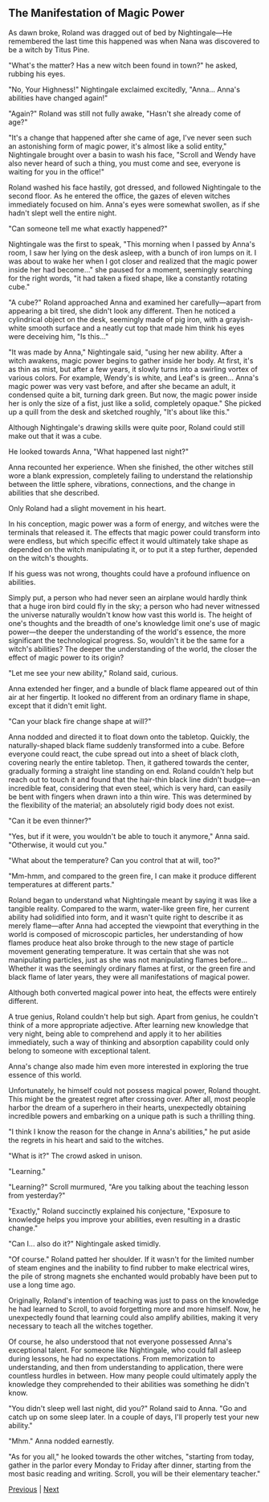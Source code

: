## The Manifestation of Magic Power
As dawn broke, Roland was dragged out of bed by Nightingale—He remembered the last time this happened was when Nana was discovered to be a witch by Titus Pine.

"What's the matter? Has a new witch been found in town?" he asked, rubbing his eyes.

"No, Your Highness!" Nightingale exclaimed excitedly, "Anna... Anna's abilities have changed again!"

"Again?" Roland was still not fully awake, "Hasn't she already come of age?"

"It's a change that happened after she came of age, I've never seen such an astonishing form of magic power, it's almost like a solid entity," Nightingale brought over a basin to wash his face, "Scroll and Wendy have also never heard of such a thing, you must come and see, everyone is waiting for you in the office!"

Roland washed his face hastily, got dressed, and followed Nightingale to the second floor. As he entered the office, the gazes of eleven witches immediately focused on him. Anna's eyes were somewhat swollen, as if she hadn't slept well the entire night.

"Can someone tell me what exactly happened?"

Nightingale was the first to speak, "This morning when I passed by Anna's room, I saw her lying on the desk asleep, with a bunch of iron lumps on it. I was about to wake her when I got closer and realized that the magic power inside her had become..." she paused for a moment, seemingly searching for the right words, "it had taken a fixed shape, like a constantly rotating cube."

"A cube?" Roland approached Anna and examined her carefully—apart from appearing a bit tired, she didn't look any different. Then he noticed a cylindrical object on the desk, seemingly made of pig iron, with a grayish-white smooth surface and a neatly cut top that made him think his eyes were deceiving him, "Is this..."



"It was made by Anna," Nightingale said, "using her new ability. After a witch awakens, magic power begins to gather inside her body. At first, it's as thin as mist, but after a few years, it slowly turns into a swirling vortex of various colors. For example, Wendy's is white, and Leaf's is green... Anna's magic power was very vast before, and after she became an adult, it condensed quite a bit, turning dark green. But now, the magic power inside her is only the size of a fist, just like a solid, completely opaque." She picked up a quill from the desk and sketched roughly, "It's about like this."



Although Nightingale's drawing skills were quite poor, Roland could still make out that it was a cube.



He looked towards Anna, "What happened last night?"



Anna recounted her experience. When she finished, the other witches still wore a blank expression, completely failing to understand the relationship between the little sphere, vibrations, connections, and the change in abilities that she described.



Only Roland had a slight movement in his heart.



In his conception, magic power was a form of energy, and witches were the terminals that released it. The effects that magic power could transform into were endless, but which specific effect it would ultimately take shape as depended on the witch manipulating it, or to put it a step further, depended on the witch's thoughts.



If his guess was not wrong, thoughts could have a profound influence on abilities.



Simply put, a person who had never seen an airplane would hardly think that a huge iron bird could fly in the sky; a person who had never witnessed the universe naturally wouldn't know how vast this world is. The height of one's thoughts and the breadth of one's knowledge limit one's use of magic power—the deeper the understanding of the world's essence, the more significant the technological progress. So, wouldn't it be the same for a witch's abilities? The deeper the understanding of the world, the closer the effect of magic power to its origin?



"Let me see your new ability," Roland said, curious.



Anna extended her finger, and a bundle of black flame appeared out of thin air at her fingertip. It looked no different from an ordinary flame in shape, except that it didn't emit light.



"Can your black fire change shape at will?"



Anna nodded and directed it to float down onto the tabletop. Quickly, the naturally-shaped black flame suddenly transformed into a cube. Before everyone could react, the cube spread out into a sheet of black cloth, covering nearly the entire tabletop. Then, it gathered towards the center, gradually forming a straight line standing on end. Roland couldn't help but reach out to touch it and found that the hair-thin black line didn't budge—an incredible feat, considering that even steel, which is very hard, can easily be bent with fingers when drawn into a thin wire. This was determined by the flexibility of the material; an absolutely rigid body does not exist.



"Can it be even thinner?"



"Yes, but if it were, you wouldn't be able to touch it anymore," Anna said. "Otherwise, it would cut you."



"What about the temperature? Can you control that at will, too?"



"Mm-hmm, and compared to the green fire, I can make it produce different temperatures at different parts."



Roland began to understand what Nightingale meant by saying it was like a tangible reality. Compared to the warm, water-like green fire, her current ability had solidified into form, and it wasn't quite right to describe it as merely flame—after Anna had accepted the viewpoint that everything in the world is composed of microscopic particles, her understanding of how flames produce heat also broke through to the new stage of particle movement generating temperature. It was certain that she was not manipulating particles, just as she was not manipulating flames before... Whether it was the seemingly ordinary flames at first, or the green fire and black flame of later years, they were all manifestations of magical power.



Although both converted magical power into heat, the effects were entirely different.



A true genius, Roland couldn't help but sigh. Apart from genius, he couldn't think of a more appropriate adjective. After learning new knowledge that very night, being able to comprehend and apply it to her abilities immediately, such a way of thinking and absorption capability could only belong to someone with exceptional talent.



Anna's change also made him even more interested in exploring the true essence of this world.



Unfortunately, he himself could not possess magical power, Roland thought. This might be the greatest regret after crossing over. After all, most people harbor the dream of a superhero in their hearts, unexpectedly obtaining incredible powers and embarking on a unique path is such a thrilling thing.



"I think I know the reason for the change in Anna's abilities," he put aside the regrets in his heart and said to the witches.



"What is it?" The crowd asked in unison.



"Learning."



"Learning?" Scroll murmured, "Are you talking about the teaching lesson from yesterday?"



"Exactly," Roland succinctly explained his conjecture, "Exposure to knowledge helps you improve your abilities, even resulting in a drastic change."



"Can I... also do it?" Nightingale asked timidly.



"Of course." Roland patted her shoulder. If it wasn't for the limited number of steam engines and the inability to find rubber to make electrical wires, the pile of strong magnets she enchanted would probably have been put to use a long time ago.

Originally, Roland's intention of teaching was just to pass on the knowledge he had learned to Scroll, to avoid forgetting more and more himself. Now, he unexpectedly found that learning could also amplify abilities, making it very necessary to teach all the witches together.

Of course, he also understood that not everyone possessed Anna's exceptional talent. For someone like Nightingale, who could fall asleep during lessons, he had no expectations. From memorization to understanding, and then from understanding to application, there were countless hurdles in between. How many people could ultimately apply the knowledge they comprehended to their abilities was something he didn't know.

"You didn't sleep well last night, did you?" Roland said to Anna. "Go and catch up on some sleep later. In a couple of days, I'll properly test your new ability."

"Mhm." Anna nodded earnestly.

"As for you all," he looked towards the other witches, "starting from today, gather in the parlor every Monday to Friday after dinner, starting from the most basic reading and writing. Scroll, you will be their elementary teacher."





[Previous](CH0130.md) | [Next](CH0132.md)
